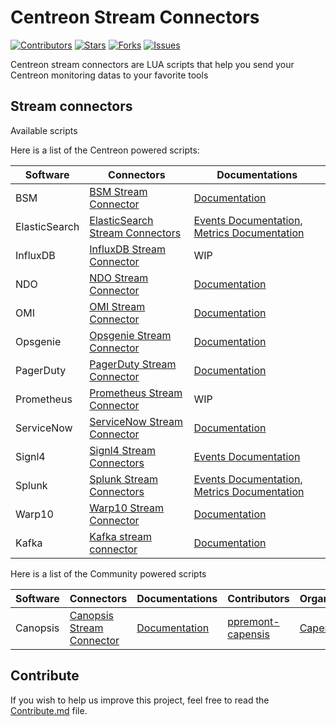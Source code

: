 # Centreon Stream Connectors

<!-- SHIELDS -->
[![Contributors][contributors-shield]][contributors-url]
[![Stars][stars-shield]][stars-url]
[![Forks][forks-shield]][forks-url]
[![Issues][issues-shield]][issues-url]

Centreon stream connectors are LUA scripts that help you send your Centreon monitoring datas to your favorite tools

## Stream connectors

Available scripts

Here is a list of the Centreon powered scripts:

| Software      | Connectors                                                                                                                                    | Documentations                                                                                                                                                                                                                     |
| ------------- | --------------------------------------------------------------------------------------------------------------------------------------------- | ---------------------------------------------------------------------------------------------------------------------------------------------------------------------------------------------------------------------------------- |
| BSM           | [BSM Stream Connector](https://github.com/centreon/centreon-stream-connector-scripts/tree/master/centreon-certified/bsm)                      | [Documentation](https://docs.centreon.com/current/en/integrations/event-management/sc-hp-bsm.html)                                                                                                                                 |
| ElasticSearch | [ElasticSearch Stream Connectors](https://github.com/centreon/centreon-stream-connector-scripts/tree/master/centreon-certified/elasticsearch) | [Events Documentation](https://docs.centreon.com/current/en/integrations/data-analytics/sc-elastic-events.html), [Metrics Documentation](https://docs.centreon.com/current/en/integrations/data-analytics/sc-elastic-metrics.html) |
| InfluxDB      | [InfluxDB Stream Connector](https://github.com/centreon/centreon-stream-connector-scripts/tree/master/centreon-certified/influxdb)            | WIP                                                                                                                                                                                                                                |
| NDO           | [NDO Stream Connector](https://github.com/centreon/centreon-stream-connector-scripts/tree/master/centreon-certified/ndo)                      | [Documentation](https://docs.centreon.com/current/en/integrations/stream-connectors/ndo.html)                                                                                                                                      |
| OMI           | [OMI Stream Connector](https://github.com/centreon/centreon-stream-connector-scripts/tree/master/centreon-certified/omi)                      | [Documentation](https://docs.centreon.com/current/en/integrations/event-management/sc-hp-omi.html)                                                                                                                                 |
| Opsgenie      | [Opsgenie Stream Connector](https://github.com/centreon/centreon-stream-connector-scripts/tree/master/centreon-certified/opsgenie)            | [Documentation](https://docs.centreon.com/current/en/integrations/event-management/sc-opsgenie.html)                                                                                                                               |
| PagerDuty     | [PagerDuty Stream Connector](https://github.com/centreon/centreon-stream-connector-scripts/tree/master/centreon-certified/pagerduty)          | [Documentation](https://docs.centreon.com/current/en/integrations/event-management/sc-pagerduty-events.html)                                                                                                                       |
| Prometheus    | [Prometheus Stream Connector](https://github.com/centreon/centreon-stream-connector-scripts/tree/master/centreon-certified/prometheus)        | WIP                                                                                                                                                                                                                                |
| ServiceNow    | [ServiceNow Stream Connector](https://github.com/centreon/centreon-stream-connector-scripts/tree/master/centreon-certified/servicenow)        | [Documentation](https://docs.centreon.com/current/en/integrations/event-management/sc-service-now-events.html)                                                                                                                     |
| Signl4        | [Signl4 Stream Connectors](https://github.com/centreon/centreon-stream-connector-scripts/tree/master/centreon-certified/signl4)               | [Events Documentation](https://docs.centreon.com/current/en/integrations/event-management/sc-signl4-events.html)                                                                                                                   |
| Splunk        | [Splunk Stream Connectors](https://github.com/centreon/centreon-stream-connector-scripts/tree/master/centreon-certified/splunk)               | [Events Documentation](https://docs.centreon.com/current/en/integrations/data-analytics/sc-splunk-events.html), [Metrics Documentation](https://docs.centreon.com/current/en/integrations/data-analytics/sc-splunk-metrics.html)   |
| Warp10        | [Warp10 Stream Connector](https://github.com/centreon/centreon-stream-connector-scripts/tree/master/centreon-certified/warp10)                | [Documentation](https://docs.centreon.com/current/en/integrations/data-analytics/sc-warp10.html)                                                                                                                                   |
| Kafka         | [Kafka stream connector](https://github.com/centreon/centreon-stream-connector-scripts/tree/master/centreon-certified/kafka)                  | [Documentation](https://docs.centreon.com/docs/integrations/data-analytics/sc-kafka-events/)                                                                                                                                       |

Here is a list of the Community powered scripts

| Software | Connectors                                                                                                                        | Documentations                                                                                                                  | Contributors                                              | Organizations                           |
| -------- | --------------------------------------------------------------------------------------------------------------------------------- | ------------------------------------------------------------------------------------------------------------------------------- | --------------------------------------------------------- | --------------------------------------- |
| Canopsis | [Canopsis Stream Connector](https://github.com/centreon/centreon-stream-connector-scripts/tree/master/community-powered/canopsis) | [Documentation](https://github.com/centreon/centreon-stream-connector-scripts/tree/master/community-powered/canopsis/README.md) | [ppremont-capensis](https://github.com/ppremont-capensis) | [Capensis](https://www.capensis.fr/en/) |

## Contribute

If you wish to help us improve this project, feel free to read the [Contribute.md](https://github.com/centreon/centreon-stream-connector-scripts/blob/master/CONTRIBUTE.md) file.

<!-- URL AND IMAGES FOR SHIELDS -->
[contributors-shield]: https://img.shields.io/github/contributors/centreon/centreon-stream-connector-scripts?color=%2384BD00&label=CONTRIBUTORS&style=for-the-badge
[stars-shield]: https://img.shields.io/github/stars/centreon/centreon-stream-connector-scripts?color=%23433b02a&label=STARS&style=for-the-badge
[forks-shield]: https://img.shields.io/github/forks/centreon/centreon-stream-connector-scripts?color=%23009fdf&label=FORKS&style=for-the-badge
[issues-shield]: https://img.shields.io/github/issues/centreon/centreon-stream-connector-scripts?color=%230072ce&label=ISSUES&style=for-the-badge

[contributors-url]: https://github.com/centreon/centreon-stream-connector-scripts/graphs/contributors
[forks-url]: https://github.com/centreon/centreon-stream-connector-scripts/network/members
[stars-url]: https://github.com/centreon/centreon-stream-connector-scripts/stargazers
[issues-url]: https://github.com/centreon/centreon-stream-connector-scripts/issues
